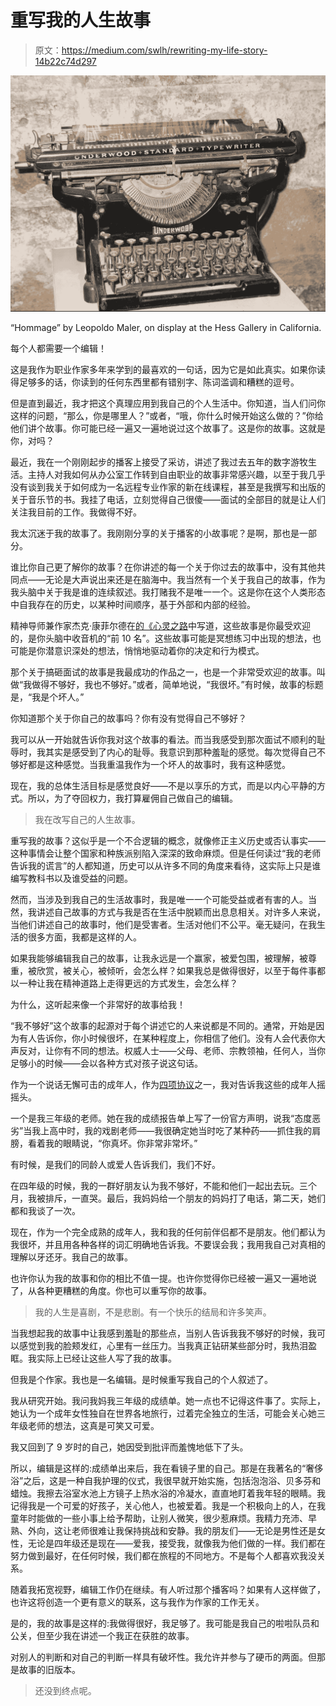 # 重写我的人生故事

> 原文：<https://medium.com/swlh/rewriting-my-life-story-14b22c74d297>

![](img/8b3a88d120bfff7fc0509a2fa2853ae7.png)

“Hommage” by Leopoldo Maler, on display at the Hess Gallery in California.

每个人都需要一个编辑！

这是我作为职业作家多年来学到的最喜欢的一句话，因为它是如此真实。如果你读得足够多的话，你读到的任何东西里都有错别字、陈词滥调和糟糕的逗号。

但是直到最近，我才把这个真理应用到我自己的个人生活中。你知道，当人们问你这样的问题，“那么，你是哪里人？”或者，“哦，你什么时候开始这么做的？”你给他们讲个故事。你可能已经一遍又一遍地说过这个故事了。这是你的故事。这就是你，对吗？

最近，我在一个刚刚起步的播客上接受了采访，讲述了我过去五年的数字游牧生活。主持人对我如何从办公室工作转到自由职业的故事非常感兴趣，以至于我几乎没有谈到我关于如何成为一名远程专业作家的新在线课程，甚至是我撰写和出版的关于音乐节的书。我挂了电话，立刻觉得自己很傻——面试的全部目的就是让人们关注我目前的工作。我做得不好。

我太沉迷于我的故事了。我刚刚分享的关于播客的小故事呢？是啊，那也是一部分。

谁比你自己更了解你的故事？在你讲述的每一个关于你过去的故事中，没有其他共同点——无论是大声说出来还是在脑海中。我当然有一个关于我自己的故事，作为我头脑中关于我是谁的连续叙述。我打赌我不是唯一一个。这是你在这个人类形态中自我存在的历史，以某种时间顺序，基于外部和内部的经验。

精神导师兼作家杰克·康菲尔德在[的《心灵之路](https://www.amazon.com/Path-Heart-Through-Promises-Spiritual/dp/0553372114)中写道，这些故事是你最受欢迎的，是你头脑中收音机的“前 10 名”。这些故事可能是冥想练习中出现的想法，也可能是你潜意识深处的想法，悄悄地驱动着你的决定和行为模式。

那个关于搞砸面试的故事是我最成功的作品之一，也是一个非常受欢迎的故事。叫做“我做得不够好，我也不够好。”或者，简单地说，“我很坏。”有时候，故事的标题是，“我是个坏人。”

你知道那个关于你自己的故事吗？你有没有觉得自己不够好？

我可以从一开始就告诉你我对这个故事的看法。而当我感受到那次面试不顺利的耻辱时，我其实是感受到了内心的耻辱。我意识到那种羞耻的感觉。每次觉得自己不够好都是这种感觉。当我重温我作为一个坏人的故事时，我有这种感觉。

现在，我的总体生活目标是感觉良好——不是以享乐的方式，而是以内心平静的方式。所以，为了夺回权力，我打算雇佣自己做自己的编辑。

> 我在改写自己的人生故事。

重写我的故事？这似乎是一个不合逻辑的概念，就像修正主义历史或否认事实——这种事情会让整个国家和种族派别陷入深深的致命麻烦。但是任何读过“我的老师告诉我的谎言”的人都知道，历史可以从许多不同的角度来看待，这实际上只是谁编写教科书以及谁受益的问题。

然而，当涉及到我自己的生活故事时，我是唯一一个可能受益或者有害的人。当然，我讲述自己故事的方式与我是否在生活中脱颖而出息息相关。对许多人来说，当他们讲述自己的故事时，他们是受害者。生活对他们不公平。毫无疑问，在我生活的很多方面，我都是这样的人。

如果我能够编辑我自己的故事，让我永远是一个赢家，被爱包围，被理解，被尊重，被欣赏，被关心，被倾听，会怎么样？如果我总是做得很好，以至于每件事都以一种让我在精神道路上走得更远的方式发生，会怎么样？

为什么，这听起来像一个非常好的故事给我！

“我不够好”这个故事的起源对于每个讲述它的人来说都是不同的。通常，开始是因为有人告诉你，你小时候很坏，在某种程度上，你相信了他们。没有人会代表你大声反对，让你有不同的想法。权威人士——父母、老师、宗教领袖，任何人，当你足够小的时候——会以各种方式对孩子说这句话。

作为一个说话无懈可击的成年人，作为[四项协议](https://www.amazon.com/Four-Agreements-Practical-Personal-Freedom-ebook/dp/B005BRS8Z6/ref=sr_1_3?keywords=four+agreements&qid=1558932351&s=digital-text&sr=1-3)之一，我对告诉我这些的成年人摇摇头。

一个是我三年级的老师。她在我的成绩报告单上写了一份官方声明，说我“态度恶劣”当我上高中时，我的戏剧老师——我很确定她当时吃了某种药——抓住我的肩膀，看着我的眼睛说，“你真坏。你非常非常坏。”

有时候，是我们的同龄人或爱人告诉我们，我们不好。

在四年级的时候，我的一群好朋友认为我不够好，不能和他们一起出去玩。三个月，我被排斥，一直哭。最后，我妈妈给一个朋友的妈妈打了电话，第二天，她们都和我谈了一次。

现在，作为一个完全成熟的成年人，我和我的任何前伴侣都不是朋友。他们都认为我很坏，并且用各种各样的词汇明确地告诉我。不要误会我；我用我自己对真相的理解以牙还牙。我自己的故事。

也许你认为我的故事和你的相比不值一提。也许你觉得你已经被一遍又一遍地说了，从各种更糟糕的角度。你也可以重写你的故事。

> 我的人生是喜剧，不是悲剧。有一个快乐的结局和许多笑声。

当我想起我的故事中让我感到羞耻的那些点，当别人告诉我我不够好的时候，我可以感觉到我的脸颊发红，心里有一丝压力。当我真正钻研某些部分时，我热泪盈眶。我实际上已经让这些人写了我的故事。

但我是个作家。我也是一名编辑。是时候重写我自己的个人叙述了。

我从研究开始。我问我妈我三年级的成绩单。她一点也不记得这件事了。实际上，她认为一个成年女性独自在世界各地旅行，过着完全独立的生活，可能会关心她三年级老师的想法，这真是可笑又可爱。

我又回到了 9 岁时的自己，她因受到批评而羞愧地低下了头。

所以，编辑是这样的:成绩单出来后，我在看镜子里的自己。那是在我著名的“奢侈浴”之后，这是一种自我护理的仪式，我很早就开始实施，包括泡泡浴、贝多芬和蜡烛。我擦去浴室水池上方镜子上热水浴的冷凝水，直直地盯着我年轻的眼睛。我记得我是一个可爱的好孩子，关心他人，也被爱着。我是一个积极向上的人，在我童年时能做的一些小事上给予帮助，让别人微笑，很少惹麻烦。我精力充沛、早熟、外向，这让老师很难让我保持挑战和安静。我的朋友们——无论是男性还是女性，无论是四年级还是现在——爱我，接受我，就像我为他们做的一样。我们都在努力做到最好，在任何时候，我们都在旅程的不同地方。不是每个人都喜欢我没关系。

随着我拓宽视野，编辑工作仍在继续。有人听过那个播客吗？如果有人这样做了，也许这将创造一个更有意义的联系，这与我作为作家的工作无关。

是的，我的故事是这样的:我做得很好，我足够了。我可能是我自己的啦啦队员和公关，但至少我在讲述一个我正在获胜的故事。

对别人的判断和对自己的判断一样具有破坏性。我允许并参与了硬币的两面。但那是故事的旧版本。

> 还没到终点呢。